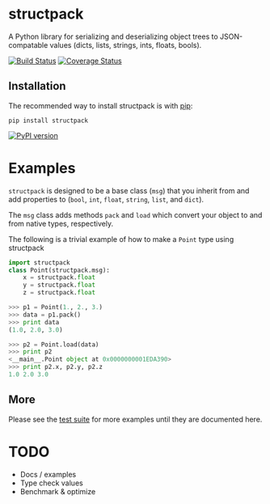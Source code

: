 structpack
==========

A Python library for serializing and deserializing object trees to JSON-compatable values (dicts, lists, strings, ints, floats, bools).

[![Build Status](https://travis-ci.org/Knio/structpack.svg?branch=master)](https://travis-ci.org/Knio/structpack)
[![Coverage Status](https://coveralls.io/repos/Knio/structpack/badge.png)](https://coveralls.io/r/Knio/structpack)


Installation
------------

The recommended way to install structpack is with [pip](http://pypi.python.org/pypi/pip/):

    pip install structpack

[![PyPI version](https://badge.fury.io/py/structpack.png)](http://badge.fury.io/py/structpack)


Examples
========

`structpack` is designed to be a base class (`msg`) that you inherit from and add properties to (`bool`, `int`, `float`, `string`, `list`, and `dict`).

The `msg` class adds methods `pack` and `load` which convert your object to and from native types, respectively.

The following is a trivial example of how to make a `Point` type using structpack

```python
import structpack
class Point(structpack.msg):
    x = structpack.float
    y = structpack.float
    z = structpack.float

>>> p1 = Point(1., 2., 3.)
>>> data = p1.pack()
>>> print data
(1.0, 2.0, 3.0)

>>> p2 = Point.load(data)
>>> print p2
<__main__.Point object at 0x0000000001EDA390>
>>> print p2.x, p2.y, p2.z
1.0 2.0 3.0
```

More
----

Please see the [test suite](https://github.com/Knio/structpack/blob/master/tests/test_structpack.py) for more examples until they are documented here.


TODO
====

- Docs / examples
- Type check values
- Benchmark & optimize
